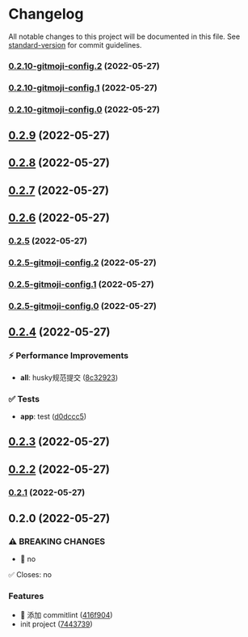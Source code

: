 # Changelog

All notable changes to this project will be documented in this file. See [standard-version](https://github.com/conventional-changelog/standard-version) for commit guidelines.

### [0.2.10-gitmoji-config.2](https://github.com/ink-song/vue3-ui-demo/compare/v0.2.9...v0.2.10-gitmoji-config.2) (2022-05-27)

### [0.2.10-gitmoji-config.1](https://github.com/ink-song/vue3-ui-demo/compare/v0.2.9...v0.2.10-gitmoji-config.1) (2022-05-27)

### [0.2.10-gitmoji-config.0](https://github.com/ink-song/vue3-ui-demo/compare/v0.2.9...v0.2.10-gitmoji-config.0) (2022-05-27)

## [0.2.9](https://github.com/ink-song/vue3-ui-demo/compare/v0.2.8...v0.2.9) (2022-05-27)



## [0.2.8](https://github.com/ink-song/vue3-ui-demo/compare/v0.2.7...v0.2.8) (2022-05-27)



## [0.2.7](https://github.com/ink-song/vue3-ui-demo/compare/v0.2.6...v0.2.7) (2022-05-27)



## [0.2.6](https://github.com/ink-song/vue3-ui-demo/compare/v0.2.5...v0.2.6) (2022-05-27)



### [0.2.5](https://github.com/ink-song/vue3-ui-demo/compare/v0.2.4...v0.2.5) (2022-05-27)

### [0.2.5-gitmoji-config.2](https://github.com/ink-song/vue3-ui-demo/compare/v0.2.4...v0.2.5-gitmoji-config.2) (2022-05-27)

### [0.2.5-gitmoji-config.1](https://github.com/ink-song/vue3-ui-demo/compare/v0.2.4...v0.2.5-gitmoji-config.1) (2022-05-27)

### [0.2.5-gitmoji-config.0](https://github.com/ink-song/vue3-ui-demo/compare/v0.2.4...v0.2.5-gitmoji-config.0) (2022-05-27)

## [0.2.4](https://github.com/ink-song/vue3-ui-demo/compare/v0.2.3...v0.2.4) (2022-05-27)


### ⚡ Performance Improvements

* **all**: husky规范提交 ([8c32923](https://github.com/ink-song/vue3-ui-demo/commit/8c32923))


### ✅ Tests

* **app**: test ([d0dccc5](https://github.com/ink-song/vue3-ui-demo/commit/d0dccc5))



## [0.2.3](https://github.com/ink-song/vue3-ui-demo/compare/v0.2.2...v0.2.3) (2022-05-27)



## [0.2.2](https://github.com/ink-song/vue3-ui-demo/compare/v0.2.1...v0.2.2) (2022-05-27)

### [0.2.1](https://github.com/ink-song/vue3-ui-demo/compare/v0.2.0...v0.2.1) (2022-05-27)

## 0.2.0 (2022-05-27)

### ⚠ BREAKING CHANGES

- 🧨 no

✅ Closes: no

### Features

- 🎸 添加 commitlint ([416f904](https://github.com/ink-song/vue3-ui-demo/commit/416f90470bd2b7f4983a4114e470911e9c442dd0))
- init project ([7443739](https://github.com/ink-song/vue3-ui-demo/commit/7443739cbffe61190f1796a12c9cacd903b70ebd))
